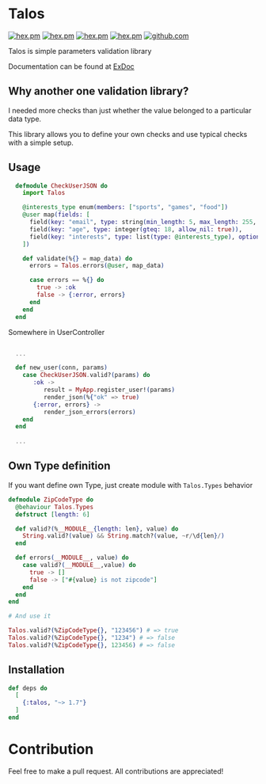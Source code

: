 # Talos

[![hex.pm](https://img.shields.io/badge/docs-hexpm-blue.svg)](https://hexdocs.pm/talos)
[![hex.pm](https://img.shields.io/hexpm/v/talos.svg)](https://hex.pm/packages/talos)
[![hex.pm](https://img.shields.io/hexpm/dt/talos.svg)](https://hex.pm/packages/talos)
[![hex.pm](https://img.shields.io/hexpm/l/talos.svg)](https://hex.pm/packages/talos)
[![github.com](https://img.shields.io/github/last-commit/balance-platform/talos.svg)](https://github.com/balance-platform/talos/commits/master)

Talos is simple parameters validation library

Documentation can be found at [ExDoc](https://hexdocs.pm/talos/)

## Why another one validation library?

I needed more checks than just whether the value belonged to a particular data type. 

This library allows you to define your own checks and use typical checks with a simple setup.

## Usage

```elixir
  defmodule CheckUserJSON do
    import Talos

    @interests_type enum(members: ["sports", "games", "food"])
    @user map(fields: [
      field(key: "email", type: string(min_length: 5, max_length: 255, regexp: ~r/.*@.*/)),
      field(key: "age", type: integer(gteq: 18, allow_nil: true)),
      field(key: "interests", type: list(type: @interests_type), optional: true)
    ])

    def validate(%{} = map_data) do
      errors = Talos.errors(@user, map_data)

      case errors == %{} do
        true -> :ok
        false -> {:error, errors}
      end
    end
  end
```

Somewhere in UserController
```elixir

  ...

  def new_user(conn, params)
    case CheckUserJSON.valid?(params) do
       :ok -> 
          result = MyApp.register_user!(params)
          render_json(%{"ok" => true)
       {:error, errors} -> 
          render_json_errors(errors)
    end
  end
  
  ...
```

## Own Type definition

If you want define own Type, just create module with `Talos.Types` behavior

```elixir
defmodule ZipCodeType do
  @behaviour Talos.Types
  defstruct [length: 6]

  def valid?(%__MODULE__{length: len}, value) do
    String.valid?(value) && String.match?(value, ~r/\d{len}/)
  end

  def errors(__MODULE__, value) do
    case valid?(__MODULE__,value) do
      true -> []
      false -> ["#{value} is not zipcode"]
    end
  end
end

# And use it

Talos.valid?(%ZipCodeType{}, "123456") # => true
Talos.valid?(%ZipCodeType{}, "1234") # => false
Talos.valid?(%ZipCodeType{}, 123456) # => false
```

## Installation

```elixir
def deps do
  [
    {:talos, "~> 1.7"}
  ]
end
```

# Contribution

Feel free to make a pull request. All contributions are appreciated!
